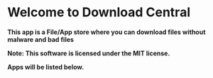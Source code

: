 # Welcome to Download Central

**This app is a File/App store where you can download files without malware and bad files**

**Note: This software is licensed under the MIT license.**

**Apps will be listed below.**
